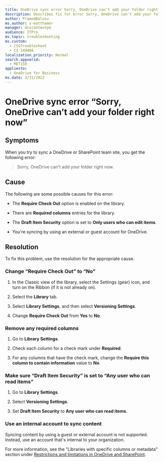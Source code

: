 ```yaml
---
title: OneDrive sync error Sorry, OneDrive can’t add your folder right now
description: Describes fix for error Sorry, OneDrive can't add your folder right now.
author: PramodBalusu
ms.author: v-matthamer
manager: dcscontentpm
audience: ITPro
ms.topic: troubleshooting
ms.custom: 
  - CSSTroubleshoot
  - CI 149486
localization_priority: Normal
search.appverid: 
  - MET150
appliesto: 
  - OneDrive for Business
ms.date: 3/31/2022
---
```


# OneDrive sync error “Sorry, OneDrive can’t add your folder right now”

## Symptoms

When you try to sync a OneDrive or SharePoint team site, you get the following error:

> Sorry, OneDrive can't add your folder right now.

## Cause

The following are some possible causes for this error:

- The **Require Check Out** option is enabled on the library.

- There are **Required columns** entries for the library.

- The **Draft Item Security** option is set to **Only users who can edit items**.

- You're syncing by using an external or guest account for OneDrive.

## Resolution

To fix this problem, use the resolution for the appropriate cause.

### Change “Require Check Out” to “No”

1. In the Classic view of the library, select the Settings (gear) icon, and turn on the Ribbon (if it is not already on).

1. Select the **Library** tab.

1. Select **Library Settings**, and then select **Versioning Settings**.

1. Change **Require Check Out** from **Yes** to **No**.

### Remove any required columns

1. Go to **Library Settings**.

1. Check each column for a check mark under **Required**.

1. For any columns that have the check mark, change the **Require this column to contain information** value to **No**.

### Make sure “Draft Item Security” is set to “Any user who can read items”

1. Go to **Library Settings**.

1. Select **Versioning Settings**.

1. Set **Draft Item Security** to **Any user who can read items**.

### Use an internal account to sync content

Syncing content by using a guest or external account is not supported. Instead, use an account that's internal to your organization.

For more information, see the "Libraries with specific columns or metadata" section under [Restrictions and limitations in OneDrive and SharePoint](https://support.microsoft.com/office/64883a5d-228e-48f5-b3d2-eb39e07630fa).
